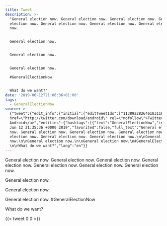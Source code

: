 ```yaml
---
title: Tweet
description: >-
  "General election now. General election now. General election now. General
  election now. General election now. General election now. General election
  now.


  General election now.


  General election now.


  General election now.

  #GeneralElectionNow 


  What do we want?"
date: '2019-06-12T21:06:36+01:00'
tags:
  - GeneralElectionNow
source: >-
  {"tweet":{"edit_info":{"initial":{"editTweetIds":["1138922826461831168"],"editableUntil":"2019-06-12T22:35:36.648Z","editsRemaining":"5","isEditEligible":true}},"retweeted":false,"source":"<a
  href=\"http://twitter.com/download/android\" rel=\"nofollow\">Twitter for
  Android</a>","entities":{"hashtags":[{"text":"GeneralElectionNow","indices":["223","242"]}],"symbols":[],"user_mentions":[],"urls":[]},"display_text_range":["0","261"],"favorite_count":"0","id_str":"1138922826461831168","truncated":false,"retweet_count":"0","id":"1138922826461831168","created_at":"Wed
  Jun 12 21:35:36 +0000 2019","favorited":false,"full_text":"General election
  now. General election now. General election now. General election now. General
  election now. General election now. General election now.\n\nGeneral election
  now.\n\nGeneral election now.\n\nGeneral election now.\n#GeneralElectionNow
  \n\nWhat do we want?","lang":"en"}}
---
```

General election now. General election now. General election now. General election now. General election now. General election now. General election now.

General election now.

General election now.

General election now.
#GeneralElectionNow 

What do we want?
    
{{< tweet 0 0 >}}
    
